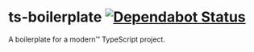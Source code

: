 # ts-boilerplate [![Dependabot Status](https://api.dependabot.com/badges/status?host=github&repo=ffflorian/ts-boilerplate)](https://dependabot.com)

A boilerplate for a modern™ TypeScript project.
